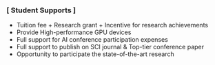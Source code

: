 ### [ Student Supports ]

- Tuition fee + Research grant + Incentive for research achievements  
- Provide High-performance GPU devices  
- Full support for AI conference participation expenses  
- Full support to publish on SCI journal & Top-tier conference paper  
- Opportunity to participate the state-of-the-art research
